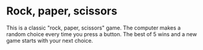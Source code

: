 # Rock, paper, scissors
This is a classic "rock, paper, scissors" game.
The computer makes a random choice every time you press a button.
The best of 5 wins and a new game starts with your next choice.
